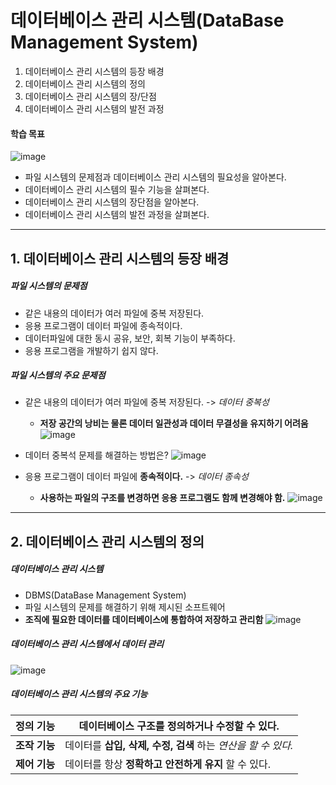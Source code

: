 # 데이터베이스 관리 시스템(DataBase Management System)
1. 데이터베이스 관리 시스템의 등장 배경
2. 데이터베이스 관리 시스템의 정의
3. 데이터베이스 관리 시스템의 장/단점
4. 데이터베이스 관리 시스템의 발전 과정

#### 학습 목표
![image](https://github.com/qlkdkd/Database/assets/71871927/f884a870-af2e-40cd-96a3-77a3ff64d127)
* 파일 시스템의 문제점과 데이터베이스 관리 시스템의 필요성을 알아본다.
* 데이터베이스 관리 시스템의 필수 기능을 살펴본다.
* 데이터베이스 관리 시스템의 장단점을 알아본다.
* 데이터베이스 관리 시스템의 발전 과정을 살펴본다.

---

## 1. 데이터베이스 관리 시스템의 등장 배경
##### 파일 시스템의 문제점
* 같은 내용의 데이터가 여러 파일에 중복 저장된다.
* 응용 프로그램이 데이터 파일에 종속적이다.
* 데이터파일에 대한 동시 공유, 보안, 회복 기능이 부족하다.
* 응용 프로그램을 개발하기 쉽지 않다.

##### 파일 시스템의 주요 문제점
* 같은 내용의 데이터가 여러 파일에 중복 저장된다. -> *데이터 중복성*
    * **저장 공간의 낭비는 물론 데이터 일관성과 데이터 무결성을 유지하기 어려움**
![image](https://github.com/qlkdkd/Database/assets/71871927/f8f60cd3-fdae-4c33-81c8-42127abdead7)

* 데이터 중복석 문제를 해결하는 방법은?
![image](https://github.com/qlkdkd/Database/assets/71871927/a1eb9b0e-dfa0-46bc-89c9-da60cb9c79ad)

* 응용 프로그램이 데이터 파일에 **종속적이다.** -> *데이터 종속성*
    * **사용하는 파일의 구조를 변경하면 응용 프로그램도 함께 변경해야 함.**
![image](https://github.com/qlkdkd/Database/assets/71871927/6d8e9f15-ef79-48ae-90df-80a13c7981c0)

---

## 2. 데이터베이스 관리 시스템의 정의
##### 데이터베이스 관리 시스템
* DBMS(DataBase Management System)
* 파일 시스템의 문제를 해결하기 위해 제시된 소프트웨어
* **조직에 필요한 데이터를 데이터베이스에 통합하여 저장하고 관리함**
![image](https://github.com/qlkdkd/Database/assets/71871927/887f8f8e-f7e2-4fca-820b-0d79cbdc05c8)

##### 데이터베이스 관리 시스템에서 데이터 관리
![image](https://github.com/qlkdkd/Database/assets/71871927/289547f2-3032-440a-b33a-b155d5a08c1a)

##### 데이터베이스 관리 시스템의 주요 기능
**정의 기능**|데이터베이스 구조를 정의하거나 수정할 수 있다.
---|---
**조작 기능**|데이터를 **삽입, 삭제, 수정, 검색** 하는 *연산을 할 수 있다.*
**제어 기능**|데이터를 항상 **정확하고 안전하게 유지** 할 수 있다.
